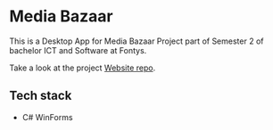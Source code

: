 # Media Bazaar

This is a Desktop App for Media Bazaar Project part of Semester 2 of bachelor ICT and Software at Fontys.

Take a look at the project [Website repo](https://github.com/toni123321/MediaBazaarWebsite).

## Tech stack
- C# WinForms

